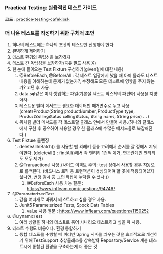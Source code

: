 ### Practical Testing: 실용적인 테스트 가이드
**코드** : [practice-testing-cafekiosk](https://github.com/hoonsmemory/practice-testing-cafekiosk)
<br>

### 더 나은 테스트를 작성하기 위한 구체적 조언 
1. 하나의 테스트에는 하나의 조건의 테스트만 진행해야 한다.  
2. 완벽하게 제어하기  
3. 테스트 환경의 독립성을 보장하자  
4. 테스트 간 독립성을 보장하자(공유 필드 사용 X)  
5. 한 눈에 들어오는 Test Fixture 구성하기(given절에 대한 내용)  
    1. @BeforeEach, @BeforeAll : 각 테스트 입장에서 봤을 때 아예 몰라도 테스트 내용을 이해하는데 문제가 없는가?, 수정해도 모든 테스트에 영향을 주지 않는가? 고민 후 사용.  
    2. data.sql같은 미리 셋업하는 파일(기본절 텍스트 픽스처의 파편화) 사용을 지양하자.  
    3. 테스트용 빌더 메서드는 필요한 데이터만 매개변수로 두고 사용. (createProduct(String productNumber, ProductType type, ProductSellingStatus sellingStatus, String name, String price) ... )  
    4. 위처럼 빌더 메서드를 각 테스트할 클래스 안에서 만들어 사용.(하나의 클래스에서 구현 후 공유하여 사용할 경우 한 클래스에 수많은 메서드들로 복잡해진다.)  
6. Test Fixture 클렌징  
    1. deleteAllInBatch() 를 사용할 땐 외래키 등을 고려해서 순서를 잘 정해서 지워야한다. (deleteAll() : findAll()해서 각 엔티티 1건씩 제거, 연관관계인 엔티티도 모두 제거)  
    2. @Transactional 사용.(사이드 이펙트 주의 : test 상에서 사용할 경우 자동으로 롤백된다. (비즈니스 로직 등 트랜잭션이 생성되어야 할 곳에 적용되어있지 않다면, 변경 감지 등 그런 작업이 누락될 수 있다.))  
        1. @BeforeEach 사용 가능 질문 : https://www.inflearn.com/questions/947467  
7. @ParameterizedTest  
    1. 값을 여러개로 바꿔서 테스트하고 싶을 경우 사용.  
    2. Junit5 Parameterized Tests, Spock Data Tables  
        1. value 사용 질문 : https://www.inflearn.com/questions/1150252  
8. @DynamicTest  
    1. 여러 상황을 하나의 테스트로 묶어 시나리오 테스트하고 싶을 때 사용. 
9. 테스트 수행도 비용이다. 환경 통합하기  
    1. 통합 테스트를 수행할 때 여러번 Spring 서버를 띄우는 것을 효과적으로 개선하기 위해 TestSupport 추상클래스를 상속받아 Repository/Service 계층 테스트시에 통합된 환경을 구축하는게 더 좋은 것  

















